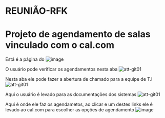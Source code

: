 # REUNIÃO-RFK
  # Projeto de agendamento de salas vinculado com o cal.com
  
Está é a página do
 ![image](https://github.com/JVTE/REUNIAO-RFK/assets/56739230/2e4d304b-d1d3-46e1-be47-e1bec4722dd6)
 
O usuário pode verificar os agendamentos nesta aba
  ![att-git01](https://github.com/JVTE/REUNIAO-RFK/assets/56739230/32f8c15a-cc8f-4b83-8884-038f4747de7d)
 
Nesta aba ele pode fazer a abertura de chamado para a equipe de T.I
  ![att-git01](https://github.com/JVTE/REUNIAO-RFK/assets/56739230/f5ae0e0e-d998-4c6b-be01-95b281e6ee74)

Aqui o usuário é levado para as documentações dos sistemas
  ![att-git01](https://github.com/JVTE/REUNIAO-RFK/assets/56739230/c042f51e-3ddd-4d9f-a8ed-a9a2b85023f4)

Aqui é onde ele faz os agendametos, ao clicar e um destes links ele é levado ao cal.com para escolher as opções de agendamento
  ![image](https://github.com/JVTE/REUNIAO-RFK/assets/56739230/0e249339-7138-44df-889f-bf81c02f967e)
  
 
